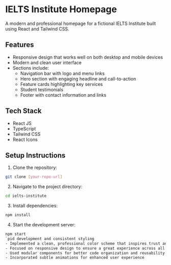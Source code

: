 # IELTS Institute Homepage

A modern and professional homepage for a fictional IELTS Institute built using React and Tailwind CSS.

## Features

- Responsive design that works well on both desktop and mobile devices
- Modern and clean user interface
- Sections include:
  - Navigation bar with logo and menu links
  - Hero section with engaging headline and call-to-action
  - Feature cards highlighting key services
  - Student testimonials
  - Footer with contact information and links

## Tech Stack

- React JS
- TypeScript
- Tailwind CSS
- React Icons

## Setup Instructions

1. Clone the repository:
```bash
git clone [your-repo-url]
```

2. Navigate to the project directory:
```bash
cd ielts-institute
```

3. Install dependencies:
```bash
npm install
```

4. Start the development server:
```bash
npm start
`pid development and consistent styling
- Implemented a clean, professional color scheme that inspires trust and professionalism
- Focused on responsive design to ensure a great experience across all devices
- Used modular components for better code organization and reusability
- Incorporated subtle animations for enhanced user experience

